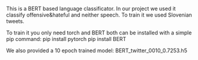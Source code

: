 This is a BERT based language classificator. In our project we used it classify offensive&hateful and neither speech. To train it we used Slovenian tweets.

To train it you only need torch and BERT both can be installed with a simple pip command:
pip install pytorch
pip install BERT

We also provided a 10 epoch trained model: BERT_twitter_0010_0.7253.h5
